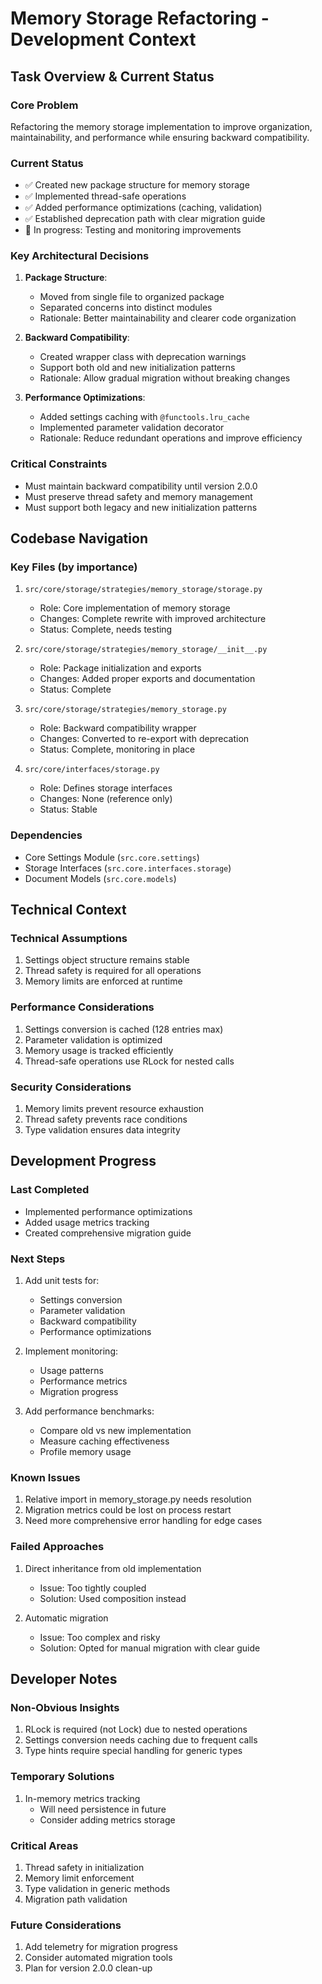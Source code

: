 # Memory Storage Refactoring - Development Context

## Task Overview & Current Status

### Core Problem

Refactoring the memory storage implementation to improve organization, maintainability, and performance while ensuring backward compatibility.

### Current Status

- ✅ Created new package structure for memory storage
- ✅ Implemented thread-safe operations
- ✅ Added performance optimizations (caching, validation)
- ✅ Established deprecation path with clear migration guide
- 🔄 In progress: Testing and monitoring improvements

### Key Architectural Decisions

1. **Package Structure**:

   - Moved from single file to organized package
   - Separated concerns into distinct modules
   - Rationale: Better maintainability and clearer code organization

2. **Backward Compatibility**:

   - Created wrapper class with deprecation warnings
   - Support both old and new initialization patterns
   - Rationale: Allow gradual migration without breaking changes

3. **Performance Optimizations**:
   - Added settings caching with `@functools.lru_cache`
   - Implemented parameter validation decorator
   - Rationale: Reduce redundant operations and improve efficiency

### Critical Constraints

- Must maintain backward compatibility until version 2.0.0
- Must preserve thread safety and memory management
- Must support both legacy and new initialization patterns

## Codebase Navigation

### Key Files (by importance)

1. `src/core/storage/strategies/memory_storage/storage.py`

   - Role: Core implementation of memory storage
   - Changes: Complete rewrite with improved architecture
   - Status: Complete, needs testing

2. `src/core/storage/strategies/memory_storage/__init__.py`

   - Role: Package initialization and exports
   - Changes: Added proper exports and documentation
   - Status: Complete

3. `src/core/storage/strategies/memory_storage.py`

   - Role: Backward compatibility wrapper
   - Changes: Converted to re-export with deprecation
   - Status: Complete, monitoring in place

4. `src/core/interfaces/storage.py`
   - Role: Defines storage interfaces
   - Changes: None (reference only)
   - Status: Stable

### Dependencies

- Core Settings Module (`src.core.settings`)
- Storage Interfaces (`src.core.interfaces.storage`)
- Document Models (`src.core.models`)

## Technical Context

### Technical Assumptions

1. Settings object structure remains stable
2. Thread safety is required for all operations
3. Memory limits are enforced at runtime

### Performance Considerations

1. Settings conversion is cached (128 entries max)
2. Parameter validation is optimized
3. Memory usage is tracked efficiently
4. Thread-safe operations use RLock for nested calls

### Security Considerations

1. Memory limits prevent resource exhaustion
2. Thread safety prevents race conditions
3. Type validation ensures data integrity

## Development Progress

### Last Completed

- Implemented performance optimizations
- Added usage metrics tracking
- Created comprehensive migration guide

### Next Steps

1. Add unit tests for:

   - Settings conversion
   - Parameter validation
   - Backward compatibility
   - Performance optimizations

2. Implement monitoring:

   - Usage patterns
   - Performance metrics
   - Migration progress

3. Add performance benchmarks:
   - Compare old vs new implementation
   - Measure caching effectiveness
   - Profile memory usage

### Known Issues

1. Relative import in memory_storage.py needs resolution
2. Migration metrics could be lost on process restart
3. Need more comprehensive error handling for edge cases

### Failed Approaches

1. Direct inheritance from old implementation

   - Issue: Too tightly coupled
   - Solution: Used composition instead

2. Automatic migration
   - Issue: Too complex and risky
   - Solution: Opted for manual migration with clear guide

## Developer Notes

### Non-Obvious Insights

1. RLock is required (not Lock) due to nested operations
2. Settings conversion needs caching due to frequent calls
3. Type hints require special handling for generic types

### Temporary Solutions

1. In-memory metrics tracking
   - Will need persistence in future
   - Consider adding metrics storage

### Critical Areas

1. Thread safety in initialization
2. Memory limit enforcement
3. Type validation in generic methods
4. Migration path validation

### Future Considerations

1. Add telemetry for migration progress
2. Consider automated migration tools
3. Plan for version 2.0.0 clean-up
